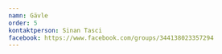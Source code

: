 ```yaml
---
namn: Gävle
order: 5
kontaktperson: Sinan Tasci
facebook: https://www.facebook.com/groups/344138023357294 
---
```

